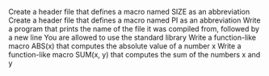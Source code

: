 Create a header file that defines a macro named SIZE as an abbreviation  
Create a header file that defines a macro named PI as an abbreviation 
Write a program that prints the name of the file it was compiled from, followed by a new line
You are allowed to use the standard library
Write a function-like macro ABS(x) that computes the absolute value of a number x
Write a function-like macro SUM(x, y) that computes the sum of the numbers x and y
